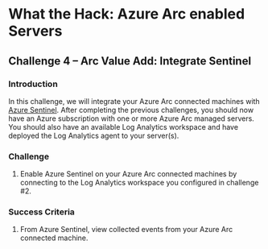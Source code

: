 # What the Hack: Azure Arc enabled Servers 

## Challenge 4 – Arc Value Add: Integrate Sentinel

### Introduction

In this challenge, we will integrate your Azure Arc connected machines with [Azure Sentinel](https://docs.microsoft.com/en-us/azure/sentinel/overview). After completing the previous challenges, you should now have an Azure subscription with one or more Azure Arc managed servers. You should also have an available Log Analytics workspace and have deployed the Log Analytics agent to your server(s).

### Challenge

1. Enable Azure Sentinel on your Azure Arc connected machines by connecting to the Log Analytics workspace you configured in challenge #2.

### Success Criteria

1. From Azure Sentinel, view collected events from your Azure Arc connected machine.

